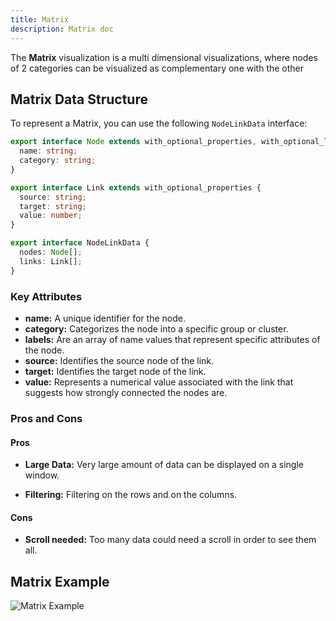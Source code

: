```yaml
---
title: Matrix
description: Matrix doc
---
```


The **Matrix** visualization is a multi dimensional visualizations, where nodes of 2 categories can be visualized as complementary one with the other

## Matrix Data Structure

To represent a Matrix, you can use the following `NodeLinkData` interface:

```typescript
export interface Node extends with_optional_properties, with_optional_labels {
  name: string;
  category: string;
}

export interface Link extends with_optional_properties {
  source: string;
  target: string;
  value: number;
}

export interface NodeLinkData {
  nodes: Node[];
  links: Link[];
}
```
### Key Attributes

- **name:** A unique identifier for the node.
- **category:** Categorizes the node into a specific group or cluster.
- **labels:** Are an array of name values that represent specific attributes of the node.
- **source:** Identifies the source node of the link.
- **target:** Identifies the target node of the link.
- **value:** Represents a numerical value associated with the link that suggests how strongly connected the nodes are.

### Pros and Cons

#### Pros
- **Large Data:** Very large amount of data can be displayed on a single window.

- **Filtering:** Filtering on the rows and on the columns.

#### Cons
- **Scroll needed:** Too many data could need a scroll in order to see them all.


## Matrix Example

![Matrix Example](/IllustryDocs/matrix.gif)